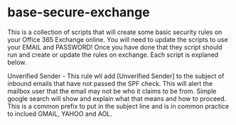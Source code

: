 # base-secure-exchange
This is a collection of scripts that will create some basic security rules on your Office 365 Exchange online.  You will need to update the scripts to use your EMAIL and PASSWORD!  Once you have done that they script should run and create or update the rules on exchange.  Each script is explaned below. 

Unverified Sender - This rule wll add [Unverified Sender] to the subject of inbound emails that have not passed the SPF check.  This will alert the mailbox user that the email may not be who it claims to be from.  Simple google search will show and explain what that means and how to proceed. This is a common prefix to put in the subject line and is in common practice to inclued GMAIL, YAHOO and AOL.
  
  

